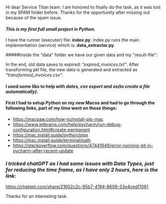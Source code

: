 Hi dear Service Titan team. I am honored to finally do the task, as it was lost in my SPAM folder before.
Thanks for the opportunity after missing out because of the spam issue.

#### *This is my first full small project in Python.*


I have the runner (executer) file: **index.py**.
index.py runs the main implementation (service) which is: **data_extractor.py**.

#####Inside the "data" folder we have our given data and my "result-file":

In the end, old data saves to expired: *"expired_invoices.txt"*.
After transforming pkl file, the new data is generated and extracted as *"transformed_invoices.csv"*.

#### I used some libs to help with *dates, csv export and os(to create a file automatically)*.

#### First I had to setup Python on my new Macos and had to go through the following links, part of my time went on these things:

- https://macpaw.com/how-to/install-pip-mac
- https://www.jetbrains.com/help/pycharm/run-debug-configuration.html#create-permanent
- https://mac.install.guide/python/pipx
- https://mac.install.guide/terminal/path
- https://stackoverflow.com/questions/47441949/error-running-git-in-pycharm-after-recent-update


### ***I tricked chatGPT as I had some issues with Data Types, just for reducing the time frame, as I have only 2 hours, here is the link:***
https://chatgpt.com/share/21602c2c-95b7-4194-8609-33e4cedf1061

Thanks for an interesting task.

